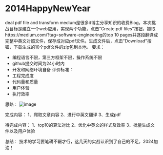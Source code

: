 # 2014HappyNewYear
deal pdf file and transform
    medium是很多it博主分享知识的收费Blog，本次挑战目标是建立一个web应用，实现两个功能，点击"Create pdf files"按钮，抓取https://medium.com/?tag=software-engineering的top 10 pages并逐段翻译成完整中英文对照文件，保存成对应pdf文件。生成文件后，点击"Download"按钮，下载生成的10个pdf文件的zip包到本地。
要求：
* 编程语言不限，第三方框架不限，操作系统不限
* github提交时间为24小时内
* 开发和网络环境自备
评价标准：
* 工程完成度
* 代码量和质量
* 用户体验
* 执行效率

思路：
![image](https://github.com/anffy123-art/2014HappyNewYear/assets/58521203/631a02ce-d1a4-4471-941d-69cfc243360e)

完成内容：
1、爬取文章内容
2、进行中英文翻译
3、生成pdf

待完成内容：
1、top10的算法对比
2、优化中英文的样式及效率
3、批量生成文件以及用户体验

总结：
技术的学习要笔耕不辍才行，这几天的实战认识到了自己的不足，2024加油！
